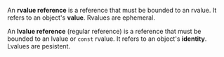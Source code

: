 An **rvalue reference** is a reference that must be bounded to an rvalue. It refers to an object's **value**. Rvalues are ephemeral.

An **lvalue reference** (regular reference) is a reference that must be bounded to an lvalue or `const` rvalue. It refers to an object's **identity**. Lvalues are pesistent.
